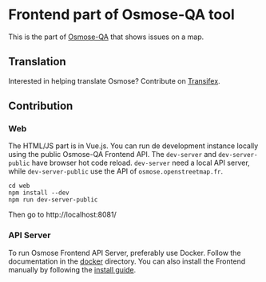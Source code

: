 # Frontend part of Osmose-QA tool

This is the part of [Osmose-QA](http://osmose.openstreetmap.fr) that shows issues on a map.

## Translation

Interested in helping translate Osmose? Contribute on [Transifex](https://www.transifex.com/openstreetmap-france/osmose/).

## Contribution

### Web

The HTML/JS part is in Vue.js. You can run de development instance locally using the public Osmose-QA Frontend API. The `dev-server` and `dev-server-public` have browser hot code reload. `dev-server` need a local API server, while `dev-server-public` use the API of `osmose.openstreetmap.fr`.

```
cd web
npm install --dev
npm run dev-server-public
```

Then go to http://localhost:8081/

### API Server

To run Osmose Frontend API Server, preferably use Docker. Follow the documentation in the [docker](docker/README.md) directory. You can also install the Frontend manually by following the [install guide](INSTALL.md).
